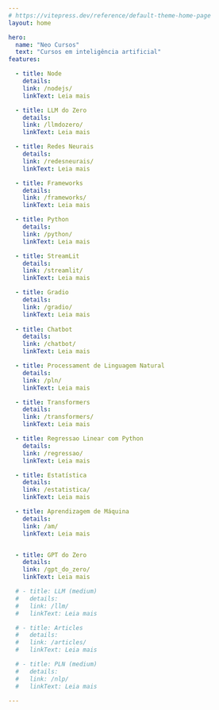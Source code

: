 ```yaml
---
# https://vitepress.dev/reference/default-theme-home-page
layout: home

hero:
  name: "Neo Cursos"
  text: "Cursos em inteligência artificial"
features:

  - title: Node
    details: 
    link: /nodejs/
    linkText: Leia mais

  - title: LLM do Zero
    details: 
    link: /llmdozero/
    linkText: Leia mais

  - title: Redes Neurais
    details: 
    link: /redesneurais/
    linkText: Leia mais

  - title: Frameworks
    details: 
    link: /frameworks/
    linkText: Leia mais

  - title: Python
    details: 
    link: /python/
    linkText: Leia mais

  - title: StreamLit
    details: 
    link: /streamlit/
    linkText: Leia mais

  - title: Gradio
    details: 
    link: /gradio/
    linkText: Leia mais
  
  - title: Chatbot
    details: 
    link: /chatbot/
    linkText: Leia mais

  - title: Processament de Linguagem Natural
    details: 
    link: /pln/
    linkText: Leia mais

  - title: Transformers
    details: 
    link: /transformers/
    linkText: Leia mais

  - title: Regressao Linear com Python
    details: 
    link: /regressao/
    linkText: Leia mais

  - title: Estatística
    details: 
    link: /estatistica/
    linkText: Leia mais

  - title: Aprendizagem de Máquina
    details: 
    link: /am/
    linkText: Leia mais


  - title: GPT do Zero
    details: 
    link: /gpt_do_zero/
    linkText: Leia mais

  # - title: LLM (medium)
  #   details: 
  #   link: /llm/
  #   linkText: Leia mais

  # - title: Articles
  #   details: 
  #   link: /articles/
  #   linkText: Leia mais

  # - title: PLN (medium)
  #   details: 
  #   link: /nlp/
  #   linkText: Leia mais
    
---
```


<!-- 
<script setup>
import Post from './components/Post.vue'
</script>

  <style>
        #div-com-borda {
            background-color: #f2f2f2;
            border: 1px;
            border-radius: 1rem;
            margin: 1rem;
            padding: 1rem;
        }

        #div-com-borda:hover {
            cursor: pointer;
            border: 1px solid blue;/* Cor azul ao passar o mouse */
        }
    </style>

<div id="div-com-borda">
  <h4>AM</h4>
  <p> Aprendizagem de máquina </p>
  <a href=""> Leia mais </a>
</div>

<post title="Aprendizagem de máqunia" link="./am/">
Aprendizagem de máquina.
</post>

<post title="Estatística" link="./estatistica/">
Estatística com Python.
</post>

-->